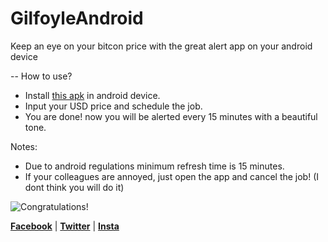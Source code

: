 # GilfoyleAndroid
Keep an eye on your bitcon price with the great alert app on your android device

-- How to use?
- Install [this apk](https://github.com/KhanStan99/GilfoyleAndroid/blob/master/InstallMe.apk) in android device.
- Input your USD price and schedule the job.
- You are done! now you will be alerted every 15 minutes with a beautiful tone. 

Notes: 
- Due to android regulations minimum refresh time is 15 minutes.
- If your colleagues are annoyed, just open the app and cancel the job! (I dont think you will do it)


![Congratulations!](https://github.com/merwane/gilfoyle/blob/master/gilf.gif)


**[Facebook](http://www.fb.com/user.khanstan)** | **[Twitter](http://www.Twitter.com/khanstan99)** | **[Insta](http://www.Instagram.com/khanstan99)**
